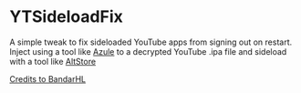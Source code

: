 # YTSideloadFix

 A simple tweak to fix sideloaded YouTube apps from signing out on restart. Inject using a tool like [Azule](https://github.com/Al4ise/Azule) to a decrypted YouTube .ipa file and sideload with a tool like [AltStore](https://github.com/rileytestut/altstore)

[Credits to BandarHL](https://gist.github.com/BandarHL/492d50de46875f9ac7a056aad084ac10)
